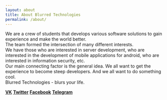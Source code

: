 ```yaml
---
layout: about
title: About Blurred Technologies
permalink: /about/
---
```


We are a crew of students that develops various software solutions to gain experience and make the world better.  
The team formed the intersection of many different interests.  
We have those who are interested in server development, who are interested in the development of mobile applications for android, who are interested in information security, etc.  
Our main connecting factor is the general idea. We all want to get the experience to become steep developers. And we all want to do something cool.  
Blurred Technologies - blurs your life.  
>  

[__VK__](https://vk.blur.tech/) [__Twitter__](https://twitter.blur.tech/) [__Facebook__](https://facebook.blur.tech/) [__Telegram__](https://telegram.blur.tech/)  
